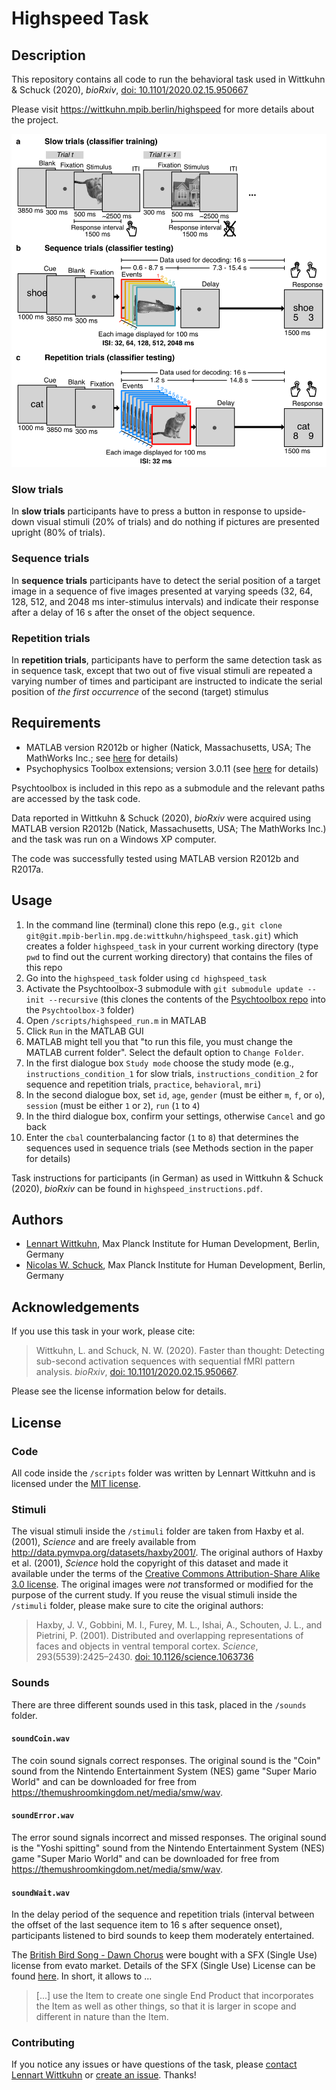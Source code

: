 # Highspeed Task

## Description

This repository contains all code to run the behavioral task used in Wittkuhn & Schuck (2020), *bioRxiv*, [doi: 10.1101/2020.02.15.950667](http://dx.doi.org/10.1101/2020.02.15.950667)

Please visit https://wittkuhn.mpib.berlin/highspeed for more details about the project.

![task](/task.png)

### Slow trials

In **slow trials** participants have to press a button in response to upside-down visual stimuli (20% of trials) and do nothing if pictures are presented upright (80% of trials).

### Sequence trials

In **sequence trials** participants have to detect the serial position of a target image in a sequence of five images presented at varying speeds (32, 64, 128, 512, and 2048 ms inter-stimulus intervals) and indicate their response after a delay of 16 s after the onset of the object sequence.

### Repetition trials

In **repetition trials**, participants have to perform the same detection task as in sequence task, except that two out of five visual stimuli are repeated a varying number of times and participant are instructed to indicate the serial position of *the first occurrence* of the second (target) stimulus

## Requirements

- MATLAB version R2012b or higher (Natick, Massachusetts, USA; The MathWorks Inc.; see [here](https://www.mathworks.com/products/matlab.html) for details)
- Psychophysics Toolbox extensions; version 3.0.11 (see [here](http://psychtoolbox.org/) for details)

Psychtoolbox is included in this repo as a submodule and the relevant paths are accessed by the task code.

Data reported in Wittkuhn & Schuck (2020), *bioRxiv* were acquired using MATLAB version R2012b (Natick, Massachusetts, USA; The MathWorks Inc.) and the task was run on a Windows XP computer.

The code was successfully tested using MATLAB version R2012b and R2017a.

## Usage

1. In the command line (terminal) clone this repo (e.g., `git clone git@git.mpib-berlin.mpg.de:wittkuhn/highspeed_task.git`) which creates a folder `highspeed_task` in your current working directory (type `pwd` to find out the current working directory) that contains the files of this repo
1. Go into the `highspeed_task` folder using `cd highspeed_task`
1. Activate the Psychtoolbox-3 submodule with `git submodule update --init --recursive` (this clones the contents of the [Psychtoolbox repo](https://github.com/Psychtoolbox-3) into the `Psychtoolbox-3` folder)
1. Open `/scripts/highspeed_run.m` in MATLAB
1. Click `Run` in the MATLAB GUI
1. MATLAB might tell you that "to run this file, you must change the MATLAB current folder". Select the default option to `Change Folder`.
1. In the first dialogue box `Study mode` choose the study mode (e.g., `instructions_condition_1` for slow trials, `instructions_condition_2` for sequence and repetition trials, `practice`, `behavioral`, `mri`)
1. In the second dialogue box, set `id`, `age`, `gender` (must be either `m`, `f`, or `o`), `session` (must be either `1` or `2`), `run` (`1` to `4`)
1. In the third dialogue box, confirm your settings, otherwise `Cancel` and go back
1. Enter the `cbal` counterbalancing factor (`1` to `8`) that determines the sequences used in sequence trials (see Methods section in the paper for details)

Task instructions for participants (in German) as used in Wittkuhn & Schuck (2020), *bioRxiv* can be found in `highspeed_instructions.pdf`.

## Authors

- [Lennart Wittkuhn](mailto:wittkuhn@mpib-berlin.mpg.de), Max Planck Institute for Human Development, Berlin, Germany
- [Nicolas W. Schuck](mailto:schuck@mpib-berlin.mpg.de), Max Planck Institute for Human Development, Berlin, Germany

## Acknowledgements

If you use this task in your work, please cite:

> Wittkuhn, L. and Schuck, N. W. (2020). Faster than thought: Detecting sub-second activation sequences with sequential fMRI pattern analysis. *bioRxiv*, [doi: 10.1101/2020.02.15.950667](http://dx.doi.org/10.1101/2020.02.15.950667).

Please see the license information below for details.

## License

### Code

All code inside the `/scripts` folder was written by Lennart Wittkuhn and is licensed under the [MIT license](/LICENSE).

### Stimuli

The visual stimuli inside the `/stimuli` folder are taken from Haxby et al. (2001), *Science* and are freely available from http://data.pymvpa.org/datasets/haxby2001/.
The original authors of Haxby et al. (2001), *Science* hold the copyright of this dataset and made it available under the terms of the [Creative Commons Attribution-Share Alike 3.0 license](http://creativecommons.org/licenses/by-sa/3.0/).
The original images were *not* transformed or modified for the purpose of the current study.
If you reuse the visual stimuli inside the `/stimuli` folder, please make sure to cite the original authors:


> Haxby, J. V., Gobbini, M. I., Furey, M. L., Ishai, A., Schouten, J. L., and Pietrini, P. (2001). Distributed and overlapping representations of faces and objects in ventral temporal cortex. *Science*, 293(5539):2425–2430. [doi: 10.1126/science.1063736](http://dx.doi.org/10.1126/science.1063736)


### Sounds

There are three different sounds used in this task, placed in the `/sounds` folder.

#### `soundCoin.wav`

The coin sound signals correct responses.
The original sound is the "Coin" sound from the Nintendo Entertainment System (NES) game "Super Mario World" and can be downloaded for free from https://themushroomkingdom.net/media/smw/wav.

#### `soundError.wav`

The error sound signals incorrect and missed responses.
The original sound is the "Yoshi spitting" sound from the Nintendo Entertainment System (NES) game "Super Mario World" and can be downloaded for free from https://themushroomkingdom.net/media/smw/wav.

#### `soundWait.wav`

In the delay period of the sequence and repetition trials (interval between the offset of the last sequence item to 16 s after sequence onset), participants listened to bird sounds to keep them moderately entertained.

The [British Bird Song - Dawn Chorus](https://audiojungle.net/item/british-bird-song-dawn-chorus/98074) were bought with a SFX (Single Use) license from evato market.
Details of the SFX (Single Use) License can be found [here](https://audiojungle.net/licenses/terms/audio_sfx_media_single). In short, it allows to ...

> [...] use the Item to create one single End Product that incorporates the Item as well as other things, so that it is larger in scope and different in nature than the Item.

### Contributing

If you notice any issues or have questions of the task, please [contact Lennart Wittkuhn](mailto:wittkuhn@mpib-berlin.mpg.de) or [create an issue](https://github.com/lnnrtwttkhn/highspeed-task/issues/new).
Thanks!
